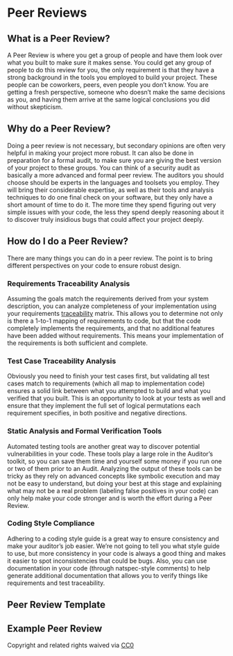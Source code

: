 # Peer Reviews

## What is a Peer Review?

A Peer Review is where you get a group of people and have them look over what you built to make sure it makes sense. You could get any group of people to do this review for you, the only requirement is that they have a strong background in the tools you employed to build your project. These people can be coworkers, peers, even people you don’t know. You are getting a fresh perspective, someone who doesn’t make the same decisions as you, and having them arrive at the same logical conclusions you did without skepticism.

## Why do a Peer Review?

Doing a peer review is not necessary, but secondary opinions are often very helpful in making your project more robust. It can also be done in preparation for a formal audit, to make sure you are giving the best version of your project to these groups. You can think of a security audit as basically a more advanced and formal peer review. The auditors you should choose should be experts in the languages and toolsets you employ. They will bring their considerable expertise, as well as their tools and analysis techniques to do one final check on your software, but they only have a short amount of time to do it. The more time they spend figuring out very simple issues with your code, the less they spend deeply reasoning about it to discover truly insidious bugs that could affect your project deeply.

## How do I do a Peer Review?

There are many things you can do in a peer review. The point is to bring different perspectives on your code to ensure robust design.

### Requirements Traceability Analysis

Assuming the goals match the requirements derived from your system description, you can analyze completeness of your implementation using your requirements [traceability](traceability.md) matrix. This allows you to determine not only is there a 1-to-1 mapping of requirements to code, but that the code completely implements the requirements, and that no additional features have been added without requirements. This means your implementation of the requirements is both sufficient and complete.

### Test Case Traceability Analysis

Obviously you need to finish your test cases first, but validating all test cases match to requirements \(which all map to implementation code\) ensures a solid link between what you attempted to build and what you verified that you built. This is an opportunity to look at your tests as well and ensure that they implement the full set of logical permutations each requirement specifies, in both positive and negative directions.

### Static Analysis and Formal Verification Tools

Automated testing tools are another great way to discover potential vulnerabilities in your code. These tools play a large role in the Auditor’s toolkit, so you can save them time and yourself some money if you run one or two of them prior to an Audit. Analyzing the output of these tools can be tricky as they rely on advanced concepts like symbolic execution and may not be easy to understand, but doing your best at this stage and explaining what may not be a real problem \(labeling false positives in your code\) can only help make your code stronger and is worth the effort during a Peer Review.

### Coding Style Compliance

Adhering to a coding style guide is a great way to ensure consistency and make your auditor’s job easier. We’re not going to tell you what style guide to use, but more consistency in your code is always a good thing and makes it easier to spot inconsistencies that could be bugs. Also, you can use documentation in your code \(through natspec-style comments\) to help generate additional documentation that allows you to verify things like requirements and test traceability.

## Peer Review Template

## Example Peer Review

 Copyright and related rights waived via [CC0](https://creativecommons.org/publicdomain/zero/1.0/)


